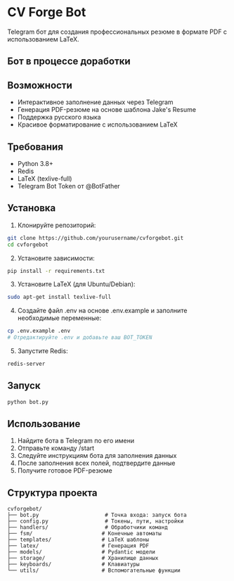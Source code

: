 # CV Forge Bot

Telegram бот для создания профессиональных резюме в формате PDF с использованием LaTeX.

## Бот в процессе доработки

## Возможности

- Интерактивное заполнение данных через Telegram
- Генерация PDF-резюме на основе шаблона Jake's Resume
- Поддержка русского языка
- Красивое форматирование с использованием LaTeX

## Требования

- Python 3.8+
- Redis
- LaTeX (texlive-full)
- Telegram Bot Token от @BotFather

## Установка

1. Клонируйте репозиторий:
```bash
git clone https://github.com/yourusername/cvforgebot.git
cd cvforgebot
```

2. Установите зависимости:
```bash
pip install -r requirements.txt
```

3. Установите LaTeX (для Ubuntu/Debian):
```bash
sudo apt-get install texlive-full
```

4. Создайте файл .env на основе .env.example и заполните необходимые переменные:
```bash
cp .env.example .env
# Отредактируйте .env и добавьте ваш BOT_TOKEN
```

5. Запустите Redis:
```bash
redis-server
```

## Запуск

```bash
python bot.py
```

## Использование

1. Найдите бота в Telegram по его имени
2. Отправьте команду /start
3. Следуйте инструкциям бота для заполнения данных
4. После заполнения всех полей, подтвердите данные
5. Получите готовое PDF-резюме

## Структура проекта

```
cvforgebot/
├── bot.py                     # Точка входа: запуск бота
├── config.py                  # Токены, пути, настройки
├── handlers/                  # Обработчики команд
├── fsm/                      # Конечные автоматы
├── templates/                # LaTeX шаблоны
├── latex/                    # Генерация PDF
├── models/                   # Pydantic модели
├── storage/                  # Хранилище данных
├── keyboards/                # Клавиатуры
└── utils/                    # Вспомогательные функции
```
